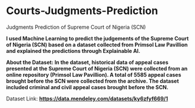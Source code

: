 # Courts-Judgments-Prediction
Judgments Prediction of Supreme Court of Nigeria (SCN)

**I used Machine Learning to predict the judgements of the Supreme Court of Nigeria (SCN) based on a dataset collected from Primsol Law Pavillion and explained the predictions through Explainable AI.**

**About the Dataset:
In the dataset, historical data of appeal cases presented at the Supreme Court of Nigeria (SCN) were collected from an online repository (Primsol Law Pavillion). A total of 5585 appeal cases brought before the SCN were collected from the archive. The dataset included criminal and civil appeal cases brought before the SCN.**

Dataset Link: **https://data.mendeley.com/datasets/ky6zfyf669/1**
